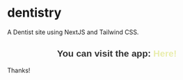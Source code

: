 # dentistry
A Dentist site using NextJS and Tailwind CSS.

<h2 style="font-family: 'Arial', sans-serif; color: #333; text-align: center;">
  You can visit the app: 
  <a href="https://brand-dentistry.vercel.app/" 
     style="color: #E9EDAD; text-decoration: none; transition: color 0.3s;">
    Here!
  </a>
</h2>

Thanks!

